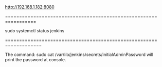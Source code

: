 http://192.168.1.182:8080

=================================================================

sudo systemctl status jenkins

===================================================================

The command: 
sudo cat /var/lib/jenkins/secrets/initialAdminPassword
 will print the password at console.